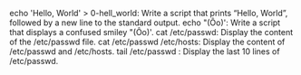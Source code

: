 echo 'Hello, World' > 0-hell_world:  Write a script that prints “Hello, World”, followed by a new line to the standard output.
echo \"\(Ôo\)\':   Write a script that displays a confused smiley "(Ôo)'.
cat /etc/passwd:   Display the content of the /etc/passwd file.
cat /etc/passwd  /etc/hosts:   Display the content of /etc/passwd and /etc/hosts.
tail /etc/passwd :  Display the last 10 lines of /etc/passwd.
